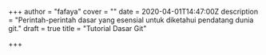 +++
author = "fafaya"
cover = ""
date = 2020-04-01T14:47:00Z
description = "Perintah-perintah dasar yang esensial untuk diketahui pendatang dunia git."
draft = true
title = "Tutorial Dasar Git"

+++
